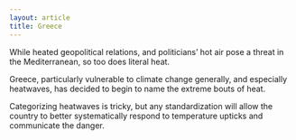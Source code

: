 ```yaml
---
layout: article
title: Greece
---
```


While heated geopolitical relations, and politicians’ hot air pose a threat in the Mediterranean, so too does literal heat.

Greece, particularly vulnerable to climate change generally, and especially heatwaves, has decided to begin to name the extreme bouts of heat.

Categorizing heatwaves is tricky, but any standardization will allow the country to better systematically respond to temperature upticks and communicate the danger.
